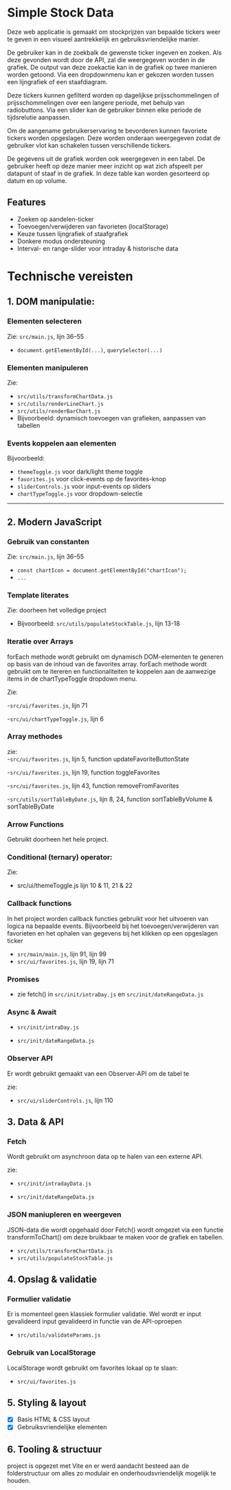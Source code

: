 # Simple Stock Data

Deze web applicatie is gemaakt om stockprijzen van bepaalde tickers weer te geven in een visueel aantrekkelijk en gebruiksvriendelijke manier.

De gebruiker kan in de zoekbalk de gewenste ticker ingeven en zoeken. Als deze gevonden wordt door de API, zal die weergegeven worden in de grafiek. De output van deze zoekactie kan in de grafiek op twee manieren worden getoond. Via een dropdownmenu kan er gekozen worden tussen een lijngrafiek of een staafdiagram.

Deze tickers kunnen gefilterd worden op dagelijkse prijsschommelingen of prijsschommelingen over een langere periode, met behulp van radiobuttons. Via een slider kan de gebruiker binnen elke periode de tijdsrelutie aanpassen.

Om de aangename gebruikerservaring te bevorderen kunnen favoriete tickers worden opgeslagen. Deze worden onderaan weergegeven zodat de gebruiker vlot kan schakelen tussen verschillende tickers.

De gegevens uit de grafiek worden ook weergegeven in een tabel. De gebruiker heeft op deze manier meer inzicht op wat zich afspeelt per datapunt of staaf in de grafiek. In deze table kan worden gesorteerd op datum en op volume.

## Features

- Zoeken op aandelen-ticker
- Toevoegen/verwijderen van favorieten (localStorage)
- Keuze tussen lijngrafiek of staafgrafiek
- Donkere modus ondersteuning
- Interval- en range-slider voor intraday & historische data

# Technische vereisten

## 1. DOM manipulatie:

### Elementen selecteren

Zie: `src/main.js`, lijn 36–55

- `document.getElementById(...)`, `querySelector(...)`

### Elementen manipuleren

Zie:

- `src/utils/transformChartData.js`
- `src/utils/renderLineChart.js`
- `src/utils/renderBarChart.js`
- Bijvoorbeeld: dynamisch toevoegen van grafieken, aanpassen van tabellen

### Events koppelen aan elementen

Bijvoorbeeld:

- `themeToggle.js` voor dark/light theme toggle
- `favorites.js` voor click-events op de favorites-knop
- `sliderControls.js` voor input-events op sliders
- `chartTypeToggle.js` voor dropdown-selectie

---

## 2. Modern JavaScript

### Gebruik van constanten

Zie: `src/main.js`, lijn 36–55

- `const chartIcon = document.getElementById("chartIcon");`
- `...`

### Template literates

Zie: doorheen het volledige project

- Bijvoorbeeld: `src/utils/populateStockTable.js`, lijn 13-18

### Iteratie over Arrays

forEach methode wordt gebruikt om dynamisch DOM-elementen te generen op basis van de inhoud van de favorites array.
forEach methode wordt gebruikt om te itereren en functionaliteiten te koppelen aan de aanwezige items in de chartTypeToggle dropdown menu.

Zie:

-`src/ui/favorites.js`, lijn 71

-`src/ui/chartTypeToggle.js`, lijn 6

### Array methodes

zie:  
-`src/ui/favorites.js`, lijn 5, function updateFavoriteButtonState

-`src/ui/favorites.js`, lijn 19, function toggleFavorites

-`src/ui/favorites.js`, lijn 43, function removeFromFavorites

-`src/utils/sortTableByDate.js`, lijn 8, 24, function sortTableByVolume & sortTableByDate

### Arrow Functions

Gebruikt doorheen het hele project.

### Conditional (ternary) operator:

Zie:

- src/ui/themeToggle.js lijn 10 & 11, 21 & 22

### Callback functions

In het project worden callback functies gebruikt voor het uitvoeren van logica na bepaalde events.
Bijvoorbeeld bij het toevoegen/verwijderen van favorieten en het ophalen van gegevens bij het klikken op een opgeslagen ticker

- `src/main/main.js`, lijn 91, lijn 99
- `src/ui/favorites.js`, lijn 19, lijn 71

### Promises

- zie fetch() in `src/init/intraDay.js` en `src/init/dateRangeData.js`

### Async & Await

- `src/init/intraDay.js`

- `src/init/dateRangeData.js`

### Observer API

Er wordt gebruikt gemaakt van een Observer-API om de tabel te

zie:

- `src/ui/sliderControls.js`, lijn 110

## 3. Data & API

### Fetch

Wordt gebruikt om asynchroon data op te halen van een externe API.

zie:

- `src/init/intradayData.js`

- `src/init/dateRangeData.js`

### JSON maniupleren en weergeven

JSON-data die wordt opgehaald door Fetch() wordt omgezet via een functie transformToChart() om deze bruikbaar te maken voor de grafiek en tabellen.

- `src/utils/transformChartData.js`
- `src/utils/populateStockTable.js`

## 4. Opslag & validatie

### Formulier validatie

Er is momenteel geen klassiek formulier validatie. Wel wordt er input gevalideerd input gevalideerd in functie van de API-oproepen

- `src/utils/validateParams.js`

### Gebruik van LocalStorage

LocalStorage wordt gebruikt om favorites lokaal op te slaan:

- `src/ui/favorites.js`

## 5. Styling & layout

- [x] Basis HTML & CSS layout
- [x] Gebruiksvriendelijke elementen

## 6. Tooling & structuur

project is opgezet met Vite en er werd aandacht besteed
aan de folderstructuur om alles zo modulair en onderhoudsvriendelijk mogelijk te houden.

